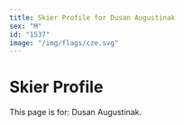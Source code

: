 ```yaml
---
title: Skier Profile for Dusan Augustinak
sex: "M"
id: "1537"
image: "/img/flags/cze.svg" 
---
```


# Skier Profile

This page is for: Dusan Augustinak.
    